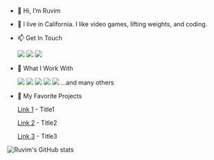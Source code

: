 - 👋 Hi, I’m Ruvim
- 💞️ I live in California. I like video games, lifting weights, and coding.

- 📫 Get In Touch

     <a href="mailto:rgavrilc@gmail.com"> 
          <img src="https://img.shields.io/badge/Gmail-D14836?style=for-the-badge&logo=gmail&logoColor=white"></a>
     <a href="https://www.linkedin.com/in/ruvimgav">
           <img src="https://img.shields.io/badge/LinkedIn-0077B5?style=for-the-badge&logo=linkedin&logoColor=white"></a>
     <a href="https://ruvimgavrilchik.github.io">
           <img src="https://img.shields.io/badge/portfolio-0A0A0A?style=for-the-badge&logo=dev.to&logoColor=white"></a> 
      
- 👀 What I Work With

     <img src="https://img.shields.io/badge/JavaScript-F7DF1E?style=for-the-badge&logo=javascript&logoColor=black"> 
     <img src="https://img.shields.io/badge/Node.js-43853D?style=for-the-badge&logo=node.js&logoColor=white"> 
     <img src="https://img.shields.io/badge/HTML5-E34F26?style=for-the-badge&logo=html5&logoColor=white"> 
     <img src="https://img.shields.io/badge/CSS3-1572B6?style=for-the-badge&logo=css3&logoColor=white"> 
     <img src="https://img.shields.io/badge/React-20232A?style=for-the-badge&logo=react&logoColor=61DAFB"> 
     ...and many others
     
- 🌱 My Favorite Projects 
     
     <a href="https://github.com">Link 1</a> - Title1
     
     <a href="https://github.com">Link 2</a> - Title2
     
     <a href="https://github.com">Link 3</a> - Title3
    
    
    
![Ruvim's GitHub stats](https://github-readme-stats.vercel.app/api?username=ruvimgavrilchik&show_icons=true&theme=dark)

<!---
ruvimgavrilchik/ruvimgavrilchik is a ✨ special ✨ repository because its `README.md` (this file) appears on your GitHub profile.
You can click the Preview link to take a look at your changes.
--->
